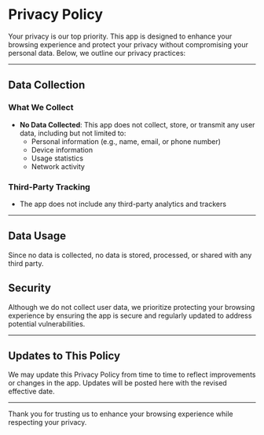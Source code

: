 # **Privacy Policy**

Your privacy is our top priority. This app is designed to enhance your browsing experience and protect your privacy without compromising your personal data. Below, we outline our privacy practices:  

---

## **Data Collection**

### **What We Collect**
- **No Data Collected**: This app does not collect, store, or transmit any user data, including but not limited to:
  - Personal information (e.g., name, email, or phone number)
  - Device information
  - Usage statistics
  - Network activity  

### **Third-Party Tracking**
- The app does not include any third-party analytics and trackers

---

## **Data Usage**
Since no data is collected, no data is stored, processed, or shared with any third party.


## **Security**
Although we do not collect user data, we prioritize protecting your browsing experience by ensuring the app is secure and regularly updated to address potential vulnerabilities.

---

## **Updates to This Policy**
We may update this Privacy Policy from time to time to reflect improvements or changes in the app. Updates will be posted here with the revised effective date.

---

Thank you for trusting us to enhance your browsing experience while respecting your privacy.
